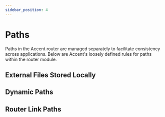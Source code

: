 ```yaml
---
sidebar_position: 4
---
```


# Paths

Paths in the Accent router are managed separately to facilitate consistency across applications. Below are Accent's loosely defined rules for paths within the router module.

## External Files Stored Locally

## Dynamic Paths

## Router Link Paths